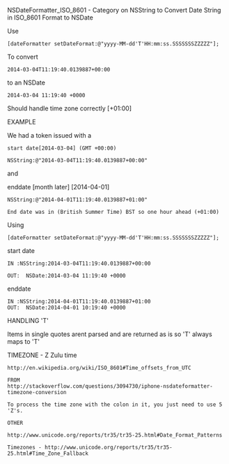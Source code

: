 NSDateFormatter_ISO_8601 -  Category on NSString to Convert Date String in ISO_8601 Format to NSDate

 
 Use
 
    [dateFormatter setDateFormat:@"yyyy-MM-dd'T'HH:mm:ss.SSSSSSSZZZZZ"];


 To convert

    2014-03-04T11:19:40.0139887+00:00
 
 to an NSDate
 
    2014-03-04 11:19:40 +0000
 
 Should handle time zone correctly [+01:00]
 
 EXAMPLE
 
 We had a token issued with a
 
    start date[2014-03-04] (GMT +00:00)
    
    NSString:@"2014-03-04T11:19:40.0139887+00:00"
    
 and
 
 enddate [month later] [2014-04-01]
 
    NSString:@"2014-04-01T11:19:40.0139887+01:00"
 
    End date was in (British Summer Time) BST so one hour ahead (+01:00)
 
 Using
 
    [dateFormatter setDateFormat:@"yyyy-MM-dd'T'HH:mm:ss.SSSSSSSZZZZZ"];

 
 start date
 
    IN :NSString:2014-03-04T11:19:40.0139887+00:00
    
    OUT:  NSDate:2014-03-04 11:19:40 +0000
 

 enddate

    IN :NSString:2014-04-01T11:19:40.0139887+01:00
    OUT:  NSDate:2014-04-01 10:19:40 +0000
 
 
 
 HANDLING 'T'
 
 Items in single quotes arent parsed and are returned as is
 so 'T' always maps to 'T'
    

 
 TIMEZONE - Z Zulu time
 
    http://en.wikipedia.org/wiki/ISO_8601#Time_offsets_from_UTC

    FROM
    http://stackoverflow.com/questions/3094730/iphone-nsdateformatter-timezone-conversion
    
    To process the time zone with the colon in it, you just need to use 5 'Z's.
    
    OTHER
    
    http://www.unicode.org/reports/tr35/tr35-25.html#Date_Format_Patterns
    
    Timezones - http://www.unicode.org/reports/tr35/tr35-25.html#Time_Zone_Fallback
    
